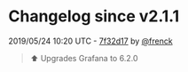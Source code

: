 # Changelog since v2.1.1

2019/05/24 10:20 UTC - [7f32d17](https://github.com/hassio-addons/addon-grafana/commit/7f32d17f3f6fb108e790ff91b1e5fcea2928a325) by [@frenck](https://github.com/frenck)
> :arrow_up: Upgrades Grafana to 6.2.0 

